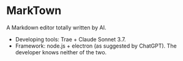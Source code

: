 # MarkTown
A Markdown editor totally written by AI.

- Developing tools: Trae + Claude Sonnet 3.7.
- Framework: node.js + electron (as suggested by ChatGPT). The developer knows neither of the two.